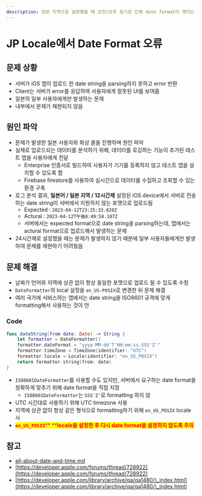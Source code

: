 ```yaml
---
description: 일본 지역으로 설정했을 때 오전/오후 표기로 인해 date format이 깨지는 문제
---
```


# JP Locale에서 Date Format 오류

## 문제 상황

* 서버가 iOS 앱이 업로드 한 date string을 parsing하지 못하고 error 반환
* Client는 서버가 error를 응답하여 사용자에게 잘못된 UI를 보여줌
* 일본의 일부 사용자에게만 발생하는 문제
* 내부에서 문제가 재현되지 않음

## 원인 파악

* 문제가 발생한 일본 사용자와 화상 콜을 진행하며 원인 파악
* 실제로 업로드되는 데이터를 분석하기 위해, 데이터를 로깅하는 기능이 추가된 테스트 앱을 사용자에게 전달
  * Enterprise 인증서로 빌드하여 사용자가 기기를 등록하지 않고 테스트 앱을 설치할 수 있도록 함
  * Firebase firestore를 사용하여 실시간으로 데이터를 수집하고 조회할 수 있는 환경 구축
* 로그 분석 결과, **일본어 / 일본 지역 / 12시간제** 설정된 iOS device에서 서버로 전송하는 date string이 서버에서 지원하지 않는 포맷으로 업로드됨
  * Expected : `2023-04-12T23:25:33.820Z`
  * Actural : `2023-04-12T午後8:49:58.107Z`
  * 서버에서는 expected format으로 date string을 parsing하는데, 앱에서는 actural format으로 업로드해서 발생하는 문제
* 24시간제로 설정했을 때는 문제가 발생하지 않기 때문에 일부 사용자들에게만 발생하여 문제를 재현하기 어려웠음

## 문제 해결

* 날짜가 언어와 지역에 상관 없이 항상 동일한 포맷으로 업로드 될 수 있도록 수정
* `DateFormatter`의 local 설정을 `en_US-POSIX`로 변경한 뒤 문제 해결
* 여러 국가에 서비스하는 앱에서는 date string을 ISO8601 규격에 맞게 formatting해서 사용하는 것이 안

### Code

```swift
func dateString(from date: Date) -> String {
    let formatter = DateFormatter()
    formatter.dateFormat = "yyyy-MM-dd'T'HH:mm:ss.SSS'Z'"
    formatter.timeZone = TimeZone(identifier: "UTC")
    formatter.locale = Locale(identifier: "en_US_POSIX")
    return formatter.string(from: date)
}
```

* `ISO8601DateFormatter`를 사용할 수도 있지만, 서버에서 요구하는 date format을 정확하게 맞추기 위해 date format을 직접 지정
  * `ISO8601DateFormatter`는 `SSS'Z'`로 formatting 하지 않
* UTC 시간대로 사용하기 위해 UTC timezone 사용
* 지역에 상관 없이 항상 같은 형식으로 formatting하기 위해 `en_US_POSIX` locale 사
* <mark style="color:red;">**`en_US_POSIX`**</mark><mark style="color:red;">** **</mark><mark style="color:red;">**locale을 설정한 후 다시 date format을 설정하지 않도록 주의**</mark>

## 참고

* [all-about-date-and-time.md](../../study/dev/all-about-date-and-time.md "mention")
* [https://developer.apple.com/forums/thread/728922](https://developer.apple.com/forums/thread/728922)
* [https://developer.apple.com/library/archive/qa/qa1480/\_index.html](https://developer.apple.com/library/archive/qa/qa1480/\_index.html)
